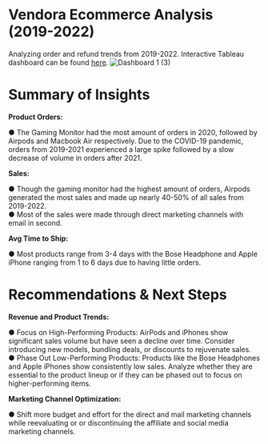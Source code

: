 # Vendora Ecommerce Analysis (2019-2022)

Analyzing order and refund trends from 2019-2022. Interactive Tableau dashboard can be found [here](https://public.tableau.com/app/profile/derek.wong6763/viz/VendoraSalesTrendDashboard/Dashboard1).
![Dashboard 1 (3)](https://github.com/user-attachments/assets/05db8d48-ff2c-4a1f-851e-4d13e1aca2c1)



# Summary of Insights

**Product Orders:**

● The Gaming Monitor had the most amount of orders in 2020, followed by Airpods and Macbook Air respectively. Due to the COVID-19 pandemic, orders from 2019-2021 experienced a large spike followed by a slow decrease of volume in orders after 2021.

**Sales:**

● Though the gaming monitor had the highest amount of orders, Airpods generated the most sales and made up nearly 40-50% of all sales from 2019-2022. <br>
● Most of the sales were made through direct marketing channels with email in second.

**Avg Time to Ship:**

● Most products range from 3-4 days with the Bose Headphone and Apple iPhone ranging from 1 to 6 days due to having little orders.

# Recommendations & Next Steps

**Revenue and Product Trends:**

● Focus on High-Performing Products: AirPods and iPhones show significant sales volume but have seen a decline over time. Consider introducing new models, bundling deals, or discounts to rejuvenate sales. <br>
● Phase Out Low-Performing Products: Products like the Bose Headphones and Apple iPhones show consistently low sales. Analyze whether they are essential to the product lineup or if they can be phased out to focus on higher-performing items. 

**Marketing Channel Optimization:**

● Shift more budget and effort for the direct and mail marketing channels while reevaluating or or discontinuing the affiliate and social media marketing channels. 


